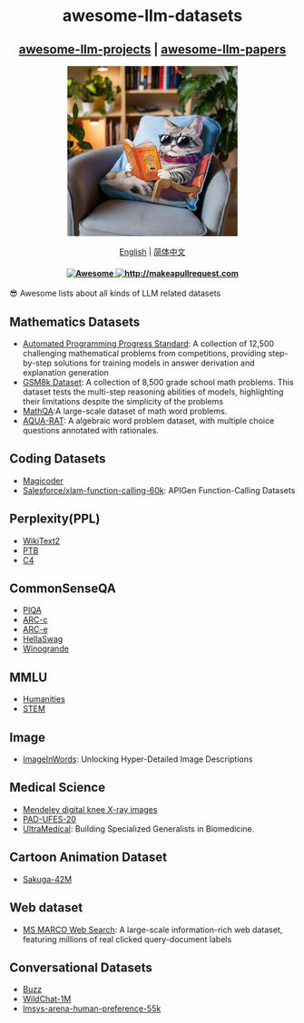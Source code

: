 <div align="center">
  <h1 align="center">awesome-llm-datasets</h1>
  <h2 align="center">
    <a href="https://github.com/InfiniteAICreations/awesome-llm-projects" target="_blank">awesome-llm-projects</a> |
    <a href="https://github.com/InfiniteAICreations/awesome-llm-papers" target="_blank">awesome-llm-papers</a>
  </h2>
  <img src="./logo.png" alt="Logo" width="300" height="300" />
  <p>
      <a href="https://github.com/InfiniteAICreations/awesome-llm-datasets">English</a> | <a href="https://github.com/InfiniteAICreations/awesome-llm-datasets/blob/main/README.zh_CN.md">简体中文</a>
  </p>

  <h4 align="center">
    <a href="https://awesome.re">
      <img src="https://awesome.re/badge.svg" alt="Awesome" />
    </a>
    <a href="http://makeapullrequest.com">
      <img src="https://img.shields.io/badge/PRs-welcome-brightgreen.svg?style=flat-square" alt="http://makeapullrequest.com" />
    </a>
  </h4>
</div>

😎 Awesome lists about all kinds of LLM related datasets

## Mathematics Datasets
- [Automated Programming Progress Standard](https://github.com/hendrycks/apps): A collection of 12,500 challenging mathematical problems from competitions, providing step-by-step solutions for training models in answer derivation and explanation generation
- [GSM8k Dataset](https://github.com/openai/grade-school-math): A collection of 8,500 grade school math problems. This dataset tests the multi-step reasoning abilities of models, highlighting their limitations despite the simplicity of the problems
- [MathQA](https://math-qa.github.io/math-QA/):A large-scale dataset of math word problems.
- [AQUA-RAT](https://github.com/google-deepmind/AQuA): A algebraic word problem dataset, with multiple choice questions annotated with rationales.

## Coding Datasets
- [Magicoder](https://github.com/ise-uiuc/magicoder)
- [Salesforce/xlam-function-calling-60k](https://huggingface.co/datasets/Salesforce/xlam-function-calling-60k): APIGen Function-Calling Datasets

## Perplexity(PPL)
- [WikiText2](https://huggingface.co/datasets/mindchain/wikitext2)
- [PTB](https://physionet.org/content/ptbdb/1.0.0/)
- [C4](https://huggingface.co/datasets/c4)

## CommonSenseQA
- [PIQA](https://huggingface.co/datasets/piqa)
- [ARC-c](https://allenai.org/data/arc)
- [ARC-e](https://leaderboard.allenai.org/arc_easy/submissions/get-started)
- [HellaSwag](https://rowanzellers.com/hellaswag/)
- [Winogrande](https://huggingface.co/datasets/winogrande)

## MMLU
- [Humanities](https://cdh.princeton.edu/research/resources/humanities-datasets/)
- [STEM](https://huggingface.co/datasets/stemdataset/STEM)

## Image
- [ImageInWords](https://github.com/google/imageinwords): Unlocking Hyper-Detailed Image Descriptions

## Medical Science
- [Mendeley digital knee X-ray images](https://data.mendeley.com/datasets/t9ndx37v5h/1)
- [PAD-UFES-20](https://data.mendeley.com/datasets/zr7vgbcyr2/1)
- [UltraMedical](https://github.com/tsinghuac3i/ultramedical): Building Specialized Generalists in Biomedicine.

## Cartoon Animation Dataset
- [Sakuga-42M](https://github.com/zhenglinpan/SakugaDataset)

## Web dataset
- [MS MARCO Web Search](https://github.com/microsoft/ms-marco-web-search): A large-scale information-rich web dataset, featuring millions of real clicked query-document labels

## Conversational Datasets
- [Buzz](https://huggingface.co/datasets/H-D-T/Buzz)
- [WildChat-1M](https://huggingface.co/datasets/allenai/WildChat-1M)
- [lmsys-arena-human-preference-55k](https://huggingface.co/datasets/lmsys/lmsys-arena-human-preference-55k)
